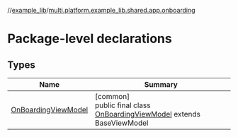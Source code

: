 //[example_lib](../../index.md)/[multi.platform.example_lib.shared.app.onboarding](index.md)

# Package-level declarations

## Types

| Name | Summary |
|---|---|
| [OnBoardingViewModel](-on-boarding-view-model/index.md) | [common]<br>public final class [OnBoardingViewModel](-on-boarding-view-model/index.md) extends BaseViewModel |
